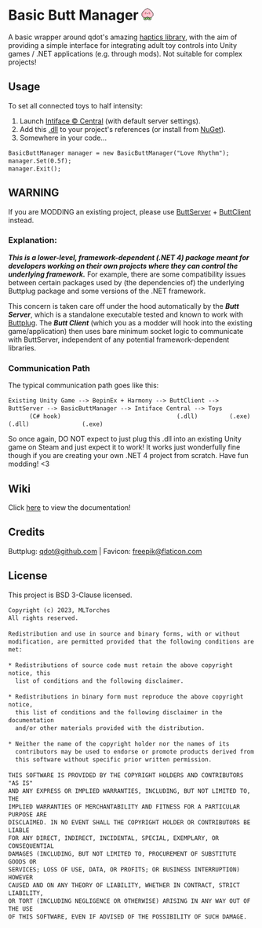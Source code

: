 
# Basic Butt Manager ![Smiling Peach](../resources/favicon24.png)

A basic wrapper around qdot's amazing [haptics library](https://github.com/buttplugio/buttplug-csharp), with the aim of providing a simple interface for integrating adult toy controls into Unity games / .NET applications (e.g. through mods). Not suitable for complex projects!

## Usage

To set all connected toys to half intensity:

1. Launch [Intiface :copyright: Central](https://intiface.com/central/) (with default server settings).
2. Add this [.dll](https://github.com/MLTorches/BasicButtManager/releases/tag/v1.0.3) to your project's references (or install from [NuGet](https://www.nuget.org/packages/BasicButtManager/)).
3. Somewhere in your code...

```
BasicButtManager manager = new BasicButtManager("Love Rhythm");
manager.Set(0.5f);
manager.Exit();
```

## WARNING

If you are MODDING an existing project, please use [ButtServer](https://github.com/MLTorches/ButtServer) + [ButtClient](https://www.nuget.org/packages/ButtClient) instead.

### Explanation:

***This is a lower-level, framework-dependent (.NET 4) package meant for developers working on their own projects where they can control the underlying framework.*** For example, there are some compatibility issues between certain packages used by (the dependencies of) the underlying Buttplug package and some versions of the .NET framework.

This concern is taken care off under the hood automatically by the ***Butt Server***, which is a standalone executable tested and known to work with [Buttplug](https://github.com/buttplugio/buttplug-csharp). The ***Butt Client*** (which you as a modder will hook into the existing game/application) then uses bare minimum socket logic to communicate with ButtServer, independent of any potential framework-dependent libraries.

### Communication Path

The typical communication path goes like this:

```text
Existing Unity Game --> BepinEx + Harmony --> ButtClient --> ButtServer --> BasicButtManager --> Intiface Central --> Toys
      (C# hook)                                 (.dll)         (.exe)            (.dll)               (.exe)    
```           

So once again, DO NOT expect to just plug this .dll into an existing Unity game on Steam and just expect it to work!
It works just wonderfully fine though if you are creating your own .NET 4 project from scratch. Have fun modding! <3

## Wiki
Click [here](https://mltorches.github.io/BasicButtManager/api/BasicButtManager.BasicButtManager.html) to view the documentation!

## Credits
Buttplug: [qdot@github.com](https://github.com/qdot) | Favicon: [freepik@flaticon.com](https://www.flaticon.com/authors/frdmn) <br/>

## License

This project is BSD 3-Clause licensed.

```text
Copyright (c) 2023, MLTorches
All rights reserved.

Redistribution and use in source and binary forms, with or without
modification, are permitted provided that the following conditions are met:

* Redistributions of source code must retain the above copyright notice, this
  list of conditions and the following disclaimer.

* Redistributions in binary form must reproduce the above copyright notice,
  this list of conditions and the following disclaimer in the documentation
  and/or other materials provided with the distribution.

* Neither the name of the copyright holder nor the names of its
  contributors may be used to endorse or promote products derived from
  this software without specific prior written permission.

THIS SOFTWARE IS PROVIDED BY THE COPYRIGHT HOLDERS AND CONTRIBUTORS "AS IS"
AND ANY EXPRESS OR IMPLIED WARRANTIES, INCLUDING, BUT NOT LIMITED TO, THE
IMPLIED WARRANTIES OF MERCHANTABILITY AND FITNESS FOR A PARTICULAR PURPOSE ARE
DISCLAIMED. IN NO EVENT SHALL THE COPYRIGHT HOLDER OR CONTRIBUTORS BE LIABLE
FOR ANY DIRECT, INDIRECT, INCIDENTAL, SPECIAL, EXEMPLARY, OR CONSEQUENTIAL
DAMAGES (INCLUDING, BUT NOT LIMITED TO, PROCUREMENT OF SUBSTITUTE GOODS OR
SERVICES; LOSS OF USE, DATA, OR PROFITS; OR BUSINESS INTERRUPTION) HOWEVER
CAUSED AND ON ANY THEORY OF LIABILITY, WHETHER IN CONTRACT, STRICT LIABILITY,
OR TORT (INCLUDING NEGLIGENCE OR OTHERWISE) ARISING IN ANY WAY OUT OF THE USE
OF THIS SOFTWARE, EVEN IF ADVISED OF THE POSSIBILITY OF SUCH DAMAGE.
```